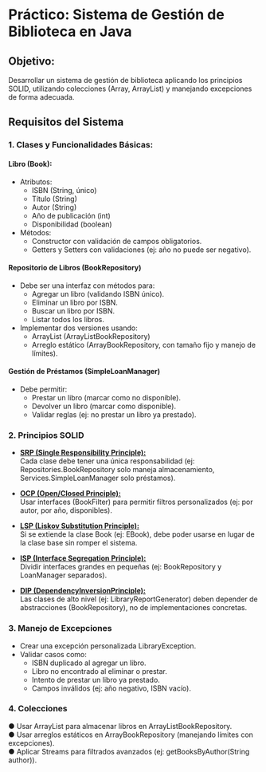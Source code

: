 # Práctico: Sistema de Gestión de Biblioteca en Java<br>

## Objetivo:<br>
Desarrollar un sistema de gestión de biblioteca aplicando los principios SOLID, utilizando colecciones (Array, ArrayList) y manejando excepciones de forma adecuada.<br>
 
## Requisitos del Sistema<br>
### 1. Clases y Funcionalidades Básicas:<br>

#### Libro (Book):
  * Atributos:<br>
      * ISBN (String, único)<br>
      * Título (String)<br>
      * Autor (String)<br>
      * Año de publicación (int)<br>
      * Disponibilidad (boolean)<br>
  * Métodos:<br>
      * Constructor con validación de campos obligatorios.<br>
      * Getters y Setters con validaciones (ej: año no puede ser negativo).<br>

 #### Repositorio de Libros (BookRepository)<br>
  * Debe ser una interfaz con métodos para:<br>
      * Agregar un libro (validando ISBN único).<br>
      * Eliminar un libro por ISBN.<br>
      * Buscar un libro por ISBN.<br>
      * Listar todos los libros.<br>
 * Implementar dos versiones usando:<br>
      * ArrayList (ArrayListBookRepository)<br>
      * Arreglo estático (ArrayBookRepository, con tamaño fijo y manejo de límites).<br>

#### Gestión de Préstamos (SimpleLoanManager)
 * Debe permitir:<br>
      * Prestar un libro (marcar como no disponible).<br>
      * Devolver un libro (marcar como disponible).<br>
      * Validar reglas (ej: no prestar un libro ya prestado).<br>
 

### 2. <b>Principios SOLID</b><br>
* <b><u>SRP (Single Responsibility Principle):</u></b><br>
Cada clase debe tener una única responsabilidad (ej: Repositories.BookRepository solo maneja almacenamiento, Services.SimpleLoanManager solo préstamos).<br>


* <b><u>OCP (Open/Closed Principle):</u></b><br>
Usar interfaces (BookFilter) para permitir filtros personalizados (ej: por autor, por año, disponibles).<br>


* <b><u>LSP (Liskov Substitution Principle):</u></b><br>
Si se extiende la clase Book (ej: EBook), debe poder usarse en lugar de la clase base sin romper el sistema.<br>


* <b><u>ISP (Interface Segregation Principle):</u></b><br>
Dividir interfaces grandes en pequeñas (ej: BookRepository y LoanManager separados).<br>

  
* <b><u>DIP (DependencyInversionPrinciple):</b></u><br>
Las clases de alto nivel (ej: LibraryReportGenerator) deben depender de abstracciones (BookRepository), no de implementaciones concretas.<br>


### 3. Manejo de Excepciones<br>
* Crear una excepción personalizada LibraryException.<br>
* Validar casos como:<br>
  * ISBN duplicado al agregar un libro.<br>
  * Libro no encontrado al eliminar o prestar.<br>
  * Intento de prestar un libro ya prestado.<br>
  * Campos inválidos (ej: año negativo, ISBN vacío).<br>


### 4. Colecciones<br>
  ● Usar ArrayList para almacenar libros en ArrayListBookRepository.<br>
  ● Usar arreglos estáticos en ArrayBookRepository (manejando límites con excepciones).<br>
  ● Aplicar Streams para filtrados avanzados (ej: getBooksByAuthor(String author)).<br>